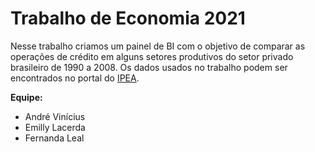 # Trabalho de Economia 2021 
Nesse trabalho criamos um painel de BI com o objetivo de comparar as operações de crédito em alguns setores produtivos do setor privado brasileiro de 1990 a 2008. Os dados usados no trabalho podem ser encontrados no portal do <a href="http://ipeadata.gov.br/Default.aspx">IPEA</a>.

<b>Equipe:</b> 
<ul>
  <li>André Vinícius</li>
  <li>Emilly Lacerda</li>
  <li>Fernanda Leal</li>
</ul>
